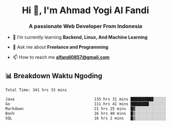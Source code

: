 <h1 align="center">Hi 👋, I'm Ahmad Yogi Al Fandi</h1>
<h3 align="center">A passionate Web Developer From Indonesia</h3>

- 🌱 I’m currently learning **Backend, Linux, And Machine Learning**

- 💬 Ask me about **Freelance and Programming**

- 📫 How to reach me **<alfandi0857@gmail.com>**


## 📊 Breakdown Waktu Ngoding

<!--START_SECTION:waka-->

```txt
Total Time: 341 hrs 33 mins

Java                                   135 hrs 31 mins ██████████░░░░░░░░░░░░░░░   39.44 %
Go                                     111 hrs 41 mins ████████░░░░░░░░░░░░░░░░░   32.51 %
Markdown                               21 hrs 25 mins  █▓░░░░░░░░░░░░░░░░░░░░░░░   06.23 %
Bash                                   16 hrs 40 mins  █▒░░░░░░░░░░░░░░░░░░░░░░░   04.85 %
SQL                                    16 hrs 2 mins   █▒░░░░░░░░░░░░░░░░░░░░░░░   04.67 %
```

<!--END_SECTION:waka-->
